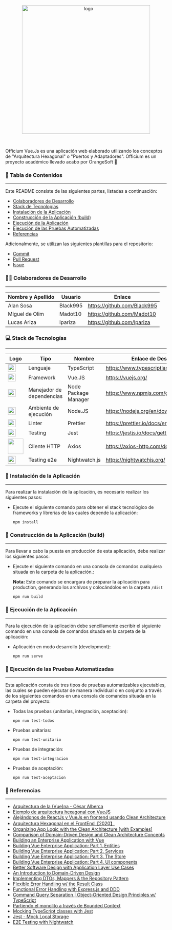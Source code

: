 <p align="center">
  <img src="https://i.imgur.com/peHiyrK.png" alt="logo" width="400">
</p>
<br>

Officium Vue.Js es una aplicación web elaborado utilizando los conceptos de "Arquitectura Hexagonal" o "Puertos y Adaptadores".
Officium es un proyecto académico llevado acabo por OrangeSoft 🍊

### :page_facing_up: Tabla de Contenidos

---

Este README consiste de las siguientes partes, listadas a continuación:

-   [Colaboradores de Desarrollo](#man_technologist-colaboradores-de-desarrollo)
-   [Stack de Tecnologías](#computer-stack-de-tecnologías)
-   [Instalación de la Aplicación](#wrench-instalación-de-la-aplicación)
-   [Construcción de la Aplicación (build)](#hammer-construcción-de-la-aplicación-build)
-   [Ejecución de la Aplicación](#electric_plug-ejecución-de-la-aplicación)
-   [Ejecución de las Pruebas Automatizadas](#test_tube-ejecución-de-las-pruebas-automatizadas)
-   [Referencias](#mag_right-referencias)

Adicionalmente, se utilizan las siguientes plantillas para el repositorio:

-   [Commit](https://github.com/OrangeSoft-Team/readme-guide/blob/main/Commit.md)
-   [Pull Request](https://github.com/OrangeSoft-Team/readme-guide/blob/main/Pull_Request.md)
-   [Issue](https://github.com/OrangeSoft-Team/readme-guide/blob/main/Issue.md)

### :man_technologist: Colaboradores de Desarrollo

---

| Nombre y Apellido | Usuario  | Enlace                      |
| ----------------- | -------- | --------------------------- |
| Alan Sosa         | Black995 | https://github.com/Black995 |
| Miguel de Olim    | Madot10  | https://github.com/Madot10  |
| Lucas Ariza       | lpariza  | https://github.com/lpariza  |

### :computer: Stack de Tecnologías

---

| Logo                                                                                                                                                                                | Tipo                      | Nombre               | Enlace de Descarga                       | Versión |
| ----------------------------------------------------------------------------------------------------------------------------------------------------------------------------------- | ------------------------- | -------------------- | ---------------------------------------- | ------- |
| <img src="https://upload.wikimedia.org/wikipedia/commons/4/4c/Typescript_logo_2020.svg" width="24">                                                                                 | Lenguaje                  | TypeScript           | https://www.typescriptlang.org/download  | 4.3     |
| <img src="https://vuejs.org/images/logo.svg" width="24">                                                                                                                            | Framework                 | Vue.JS               | https://vuejs.org/                       | 2.6.11  |
| <img src="https://upload.wikimedia.org/wikipedia/commons/thumb/d/db/Npm-logo.svg/1200px-Npm-logo.svg.png" width="24">                                                               | Manejador de dependencias | Node Package Manager | https://www.npmjs.com/get-npm            | 6.14.3  |
| <img src="https://nodejs.org/static/images/logo.svg" width="24">                                                                                                                    | Ambiente de ejecución     | Node.JS              | https://nodejs.org/en/download/          | 12.13.0 |
| <img src="https://camo.githubusercontent.com/dff60c3322fc0645c42441b218ce565be5d14b528ac4d79247baa547b4977d1f/68747470733a2f2f70726574746965722e696f2f69636f6e2e706e67" width="24"> | Linter                    | Prettier             | https://prettier.io/docs/en/install.html | 7.1.1   |
| <img src="https://avatars.githubusercontent.com/u/32196900?s=400&v=4" width="24">                                                                                                   | Testing                   | Jest                 | https://jestjs.io/docs/getting-started   | 27.0.5  |
| <img src="https://miro.medium.com/max/3164/1*80J2Wa21DYXxMbbtBziJHg.png" width="48">                                                                                                | Cliente HTTP              | Axios                | https://axios-http.com/docs/intro        | 0.21.1  |
| <img src="https://nightwatchjs.org/images/symbol-nightwatch.svg" width="24">                                                                                                        | Testing e2e               | Nightwatch.js        | https://nightwatchjs.org/                | 1.7.6   |

### :wrench: Instalación de la Aplicación

---

Para realizar la instalación de la aplicación, es necesario realizar los siguientes pasos:

-   Ejecute el siguiente comando para obtener el stack tecnológico de frameworks y librerías de las cuales depende la aplicación:

    `npm install`

### :hammer: Construcción de la Aplicación (build)

---

Para llevar a cabo la puesta en producción de esta aplicación, debe realizar los siguientes pasos:

-   Ejecute el siguiente comando en una consola de comandos cualquiera situada en la carpeta de la aplicación.:

    **Nota:** Este comando se encargara de preparar la aplicación para production, generando los archivos y colocándolos en la carpeta `/dist`

    `npm run build`

### :electric_plug: Ejecución de la Aplicación

---

Para la ejecución de la aplicación debe sencillamente escribir el siguiente comando en una consola de comandos situada en la carpeta de la aplicación:

-   Aplicación en modo desarrollo (development):

    `npm run serve`

### :test_tube: Ejecución de las Pruebas Automatizadas

---

Esta aplicación consta de tres tipos de pruebas automatizables ejecutables, las cuales se pueden ejecutar de manera individual o en conjunto a través de los siguientes comandos en una consola de comandos situada en la carpeta del proyecto:

-   Todas las pruebas (unitarias, integración, aceptación):

    `npm run test-todos`

-   Pruebas unitarias:

    `npm run test-unitario`

-   Pruebas de integración:

    `npm run test-integracion`

-   Pruebas de aceptación:

    `npm run test-aceptacion`

### :mag_right: Referencias

---

-   [Arquitectura de la (Vue)na - César Alberca](https://www.youtube.com/watch?v=NpjecaAgcVQ)
-   [Ejemplo de arquitectura hexagonal con VueJS](https://github.com/DomingoAlvarez99/shop-hexagonal/tree/master/src)
-   [Alejándonos de ReactJs y VueJs en frontend usando Clean Architecture](http://xurxodev.com/frontend-clean_architecture/)
-   [Arquitectura Hexagonal en el FrontEnd【2020】](https://softwarecrafters.io/react/arquitectura-hexagonal-frontend)
-   [Organizing App Logic with the Clean Architecture [with Examples]](https://khalilstemmler.com/articles/software-design-architecture/organizing-app-logic/)
-   [Comparison of Domain-Driven Design and Clean Architecture Concepts](https://khalilstemmler.com/articles/software-design-architecture/domain-driven-design-vs-clean-architecture/)
-   [Building an Enterprise Application with Vue](https://javascript.plainenglish.io/building-vue-enterprise-application-part-0-overture-6d41bea14236)
-   [Building Vue Enterprise Application: Part 1. Entities](https://levelup.gitconnected.com/building-vue-enterprise-application-part-1-entities-808077f3d2e7)
-   [Building Vue Enterprise Application: Part 2. Services](https://javascript.plainenglish.io/building-vue-enterprise-application-part-2-services-f7ec400190e7)
-   [Building Vue Enterprise Application: Part 3. The Store](https://itnext.io/building-vue-enterprise-application-part-3-the-store-dbda0e4bb117)
-   [Building Vue Enterprise Application: Part 4. UI components](https://itnext.io/building-vue-enterprise-application-part-4-ui-components-21a45b3067a4)
-   [Better Software Design with Application Layer Use Cases](https://khalilstemmler.com/articles/enterprise-typescript-nodejs/application-layer-use-cases/)
-   [An Introduction to Domain-Driven Design](https://khalilstemmler.com/articles/domain-driven-design-intro/)
-   [Implementing DTOs, Mappers & the Repository Pattern](https://khalilstemmler.com/articles/typescript-domain-driven-design/repository-dto-mapper/)
-   [Flexible Error Handling w/ the Result Class](https://khalilstemmler.com/articles/enterprise-typescript-nodejs/handling-errors-result-class/)
-   [Functional Error Handling with Express.js and DDD](https://khalilstemmler.com/articles/enterprise-typescript-nodejs/functional-error-handling/)
-   [Command Query Separation | Object-Oriented Design Principles w/ TypeScript](https://khalilstemmler.com/articles/oop-design-principles/command-query-separation/#CQS-in-Domain-Driven-Design-Architecture-with-CQRS)
-   [Partiendo el monolito a través de Bounded Context](https://adrianalonso.es/arquitectura-del-software/partiendo-monolito-bounded-context/)
-   [Mocking TypeScript classes with Jest](https://medium.com/@davguij/mocking-typescript-classes-with-jest-8ef992170d1d)
-   [Jest - Mock Local Storage](https://www.codeblocq.com/2021/01/Jest-Mock-Local-Storage/)
-   [E2E Testing with Nightwatch](https://www.fullstacklabs.co/blog/e2e-testing-with-nightwatch-js)
